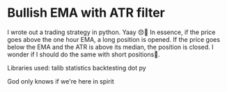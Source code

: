 # Bullish EMA with ATR filter
I wrote out a trading strategy in python. Yaay 😞🔫
In essence, if the price goes above the one hour EMA, a long position is opened. If the price goes below the EMA and the ATR is above its median, the position is closed. I wonder if I should do the same with short positions🤔.

Libraries used:
talib
statistics
backtesting dot py

God only knows if we're here in spirit
